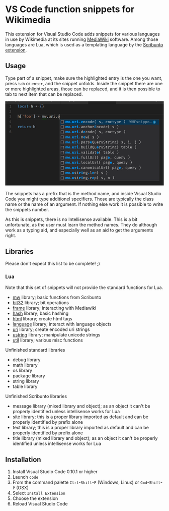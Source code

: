# VS Code function snippets for Wikimedia

This extension for Visual Studio Code adds snippets for various languages in use
by Wikimedia at its sites running [MediaWiki](http://www.mediawiki.org) software.
Among those languages are Lua, which is used as a templating language by the
[Scribunto extension](https://www.mediawiki.org/wiki/Extension:Scribunto).

## Usage

Type part of a snippet, make sure the highlighted entry is the one you want,
press `tab` or `enter`, and the snippet unfolds. Inside the snippet there are
one or more highlighted areas, those can be replaced, and it is then possible
to tab to next item that can be replaced.

![GitHub Logo](hits.png)

The snippets has a prefix that is the method name, and inside Visual Studio Code
you might type additionel specifiers. Those are typically the class name or the
name of an argument. If nothing else work it is possible to write the snippets
number.

As this is snippets, there is no Intellisense available. This is a bit unfortunate,
as the user must learn the method names. They do although work as a typing aid,
and especially well as an aid to get the arguments right.

## Libraries

Please don't expect this list to be complete! ;)

### Lua

Note that this set of snippets will not provide the standard functions for Lua.

- [mw](src/lua/mw.json) library; basic functions from Scribunto
- [bit32](src/lua/but32.json) library; bit operations
- [frame](src/lua/frame.json) library; interacting with Mediawiki
- [hash](src/lua/hash.json) library; basic hashing
- [html](src/lua/html.json) library; create html tags
- [language](src/lua/language.json) library; interact with language objects
- [uri](src/lua/uri.json) library; create encoded uri strings
- [ustring](src/lua/ustring.json) library; manipulate unicode strings
- [util](src/lua/util.json) library; various misc functions

Unfinished standard libraries

- debug library
- math library
- os library
- package library
- string library
- table library

Unfinished Scribunto libraries

- message library (mixed library and object); as an object it can't be properly
 identified unless intellisense works for Lua
- site library; this is a proper library imported as default and can be properly
 identified by prefix alone
- text library; this is a proper library imported as default and can be properly
 identified by prefix alone
- title library (mixed library and object); as an object it can't be properly
 identified unless intellisense works for Lua

## Installation

1. Install Visual Studio Code 0.10.1 or higher
1. Launch `code`
1. From the command palette `Ctrl`-`Shift`-`P` (Windows, Linux)
 or `Cmd`-`Shift`-`P` (OSX)
1. Select `Install Extension`
1. Choose the extension
1. Reload Visual Studio Code
